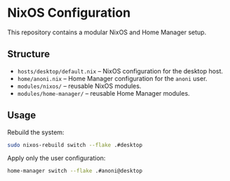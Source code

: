 # NixOS Configuration

This repository contains a modular NixOS and Home Manager setup.

## Structure

- `hosts/desktop/default.nix` – NixOS configuration for the desktop host.
- `home/anoni.nix` – Home Manager configuration for the `anoni` user.
- `modules/nixos/` – reusable NixOS modules.
- `modules/home-manager/` – reusable Home Manager modules.

## Usage

Rebuild the system:

```bash
sudo nixos-rebuild switch --flake .#desktop
```

Apply only the user configuration:

```bash
home-manager switch --flake .#anoni@desktop
```
